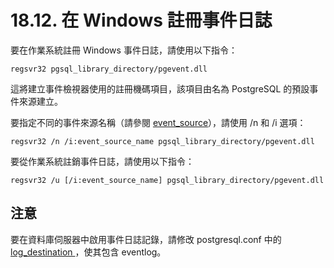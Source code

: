 # 18.12. 在 Windows 註冊事件日誌

要在作業系統註冊 Windows 事件日誌，請使用以下指令：

```text
regsvr32 pgsql_library_directory/pgevent.dll
```

這將建立事件檢視器使用的註冊機碼項目，該項目由名為 PostgreSQL 的預設事件來源建立。

要指定不同的事件來源名稱（請參閱 [event\_source](../server-configuration/error-reporting-and-logging.md#event_source-string)），請使用 /n 和 /i 選項：

```text
regsvr32 /n /i:event_source_name pgsql_library_directory/pgevent.dll
```

要從作業系統註銷事件日誌，請使用以下指令：

```text
regsvr32 /u [/i:event_source_name] pgsql_library_directory/pgevent.dll
```

## 注意

要在資料庫伺服器中啟用事件日誌記錄，請修改 postgresql.conf 中的 [log\_destination ](../server-configuration/error-reporting-and-logging.md#log_destination-string)，使其包含 eventlog。

